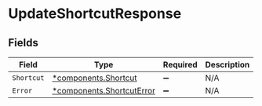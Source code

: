 # UpdateShortcutResponse


## Fields

| Field                                                                 | Type                                                                  | Required                                                              | Description                                                           |
| --------------------------------------------------------------------- | --------------------------------------------------------------------- | --------------------------------------------------------------------- | --------------------------------------------------------------------- |
| `Shortcut`                                                            | [*components.Shortcut](../../models/components/shortcut.md)           | :heavy_minus_sign:                                                    | N/A                                                                   |
| `Error`                                                               | [*components.ShortcutError](../../models/components/shortcuterror.md) | :heavy_minus_sign:                                                    | N/A                                                                   |